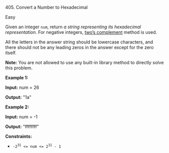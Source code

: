 ﻿405\. Convert a Number to Hexadecimal

Easy

Given an integer `num`, return _a string representing its hexadecimal representation_. For negative integers, [two’s complement](https://en.wikipedia.org/wiki/Two%27s_complement) method is used.

All the letters in the answer string should be lowercase characters, and there should not be any leading zeros in the answer except for the zero itself.

**Note:** You are not allowed to use any built-in library method to directly solve this problem.

**Example 1:**

**Input:** num = 26

**Output:** "1a" 

**Example 2:**

**Input:** num = -1

**Output:** "ffffffff" 

**Constraints:**

*   <code>-2<sup>31</sup> <= num <= 2<sup>31</sup> - 1</code>